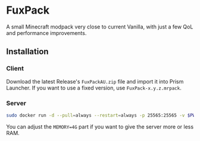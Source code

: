 # FuxPack

A small Minecraft modpack very close to current Vanilla, with just a few QoL and
performance improvements.

## Installation

### Client

Download the latest Release's `FuxPackAU.zip` file and import it into Prism Launcher.
If you want to use a fixed version, use `FuxPack-x.y.z.mrpack`.

### Server

```sh
sudo docker run -d --pull=always --restart=always -p 25565:25565 -v $PWD/fuxpack-server:/data -e TYPE=FABRIC -e VERSION=1.19.2 -e PACKWIZ_URL=https://raw.githubusercontent.com/FuxGames/FuxPack/main/pack.toml -e EULA=TRUE -e MEMORY=4G itzg/minecraft-server
```

You can adjust the `MEMORY=4G` part if you want to give the server more or less
RAM.
